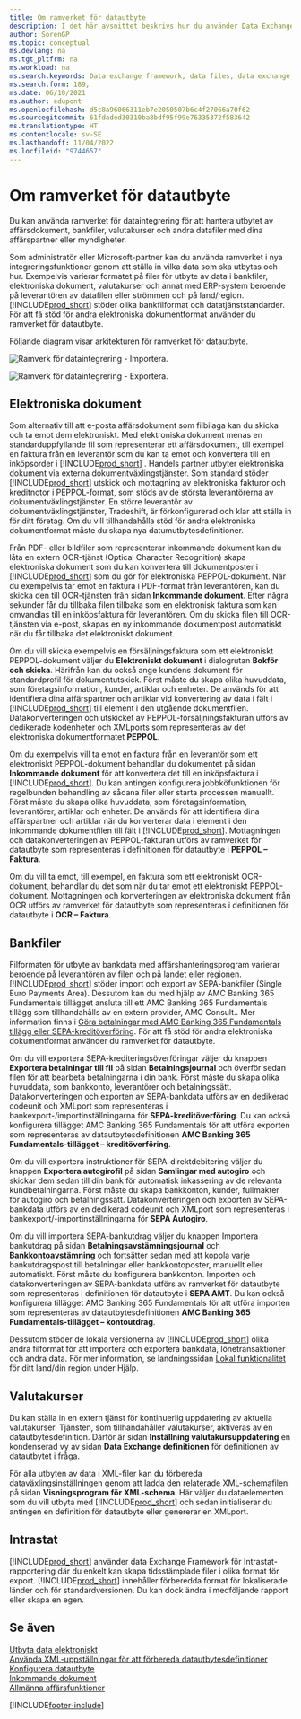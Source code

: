 ```yaml
---
title: Om ramverket för datautbyte
description: I det här avsnittet beskrivs hur du använder Data Exchange Framework för att hantera utbytet av data i affärsdokument som fakturor med dina affärspartners.
author: SorenGP
ms.topic: conceptual
ms.devlang: na
ms.tgt_pltfrm: na
ms.workload: na
ms.search.keywords: Data exchange framework, data files, data exchange, electronic document, invoice, Business Central, business document, standard-compliant file, OCR
ms.search.form: 189,
ms.date: 06/10/2021
ms.author: edupont
ms.openlocfilehash: d5c8a96066311eb7e2050507b6c4f27066a70f62
ms.sourcegitcommit: 61fdaded30310ba8bdf95f99e76335372f583642
ms.translationtype: HT
ms.contentlocale: sv-SE
ms.lasthandoff: 11/04/2022
ms.locfileid: "9744657"
---
```

# <a name="about-the-data-exchange-framework"></a>Om ramverket för datautbyte

Du kan använda ramverket för dataintegrering för att hantera utbytet av affärsdokument, bankfiler, valutakurser och andra datafiler med dina affärspartner eller myndigheter.

Som administratör eller Microsoft-partner kan du använda ramverket i nya integreringsfunktioner genom att ställa in vilka data som ska utbytas och hur. Exempelvis varierar formatet på filer för utbyte av data i bankfiler, elektroniska dokument, valutakurser och annat med ERP-system beroende på leverantören av datafilen eller strömmen och på land/region. [!INCLUDE[prod_short](includes/prod_short.md)] stöder olika bankfilformat och datatjänststandarder. För att få stöd för andra elektroniska dokumentformat använder du ramverket för datautbyte.

 Följande diagram visar arkitekturen för ramverket för datautbyte.  

 ![Ramverk för dataintegrering &#45; Importera.](media/across-data-exchange/dataexchangeframework_import.png)  

 ![Ramverk för dataintegrering &#45; Exportera.](media/across-data-exchange/dataexchangeframework_export.png)  

## <a name="electronic-documents"></a>Elektroniska dokument

Som alternativ till att e-posta affärsdokument som filbilaga kan du skicka och ta emot dem elektroniskt. Med elektroniska dokument menas en standarduppfyllande fil som representerar ett affärsdokument, till exempel en faktura från en leverantör som du kan ta emot och konvertera till en inköpsorder i [!INCLUDE[prod_short](includes/prod_short.md)] . Handels partner utbyter elektroniska dokument via externa dokumentväxlingstjänster. Som standard stöder [!INCLUDE[prod_short](includes/prod_short.md)] utskick och mottagning av elektroniska fakturor och kreditnotor i PEPPOL-format, som stöds av de största leverantörerna av dokumentväxlingstjänster. En större leverantör av dokumentväxlingstjänster, Tradeshift, är förkonfigurerad och klar att ställa in för ditt företag. Om du vill tillhandahålla stöd för andra elektroniska dokumentformat måste du skapa nya datumutbytesdefinitioner.  

Från PDF- eller bildfiler som representerar inkommande dokument kan du låta en extern OCR-tjänst (Optical Character Recognition) skapa elektroniska dokument som du kan konvertera till dokumentposter i [!INCLUDE[prod_short](includes/prod_short.md)] som du gör för elektroniska PEPPOL-dokument. När du exempelvis tar emot en faktura i PDF-format från leverantören, kan du skicka den till OCR-tjänsten från sidan **Inkommande dokument**. Efter några sekunder får du tillbaka filen tillbaka som en elektronisk faktura som kan omvandlas till en inköpsfaktura för leverantören. Om du skicka filen till OCR-tjänsten via e-post, skapas en ny inkommande dokumentpost automatiskt när du får tillbaka det elektroniskt dokument.  

Om du vill skicka exempelvis en försäljningsfaktura som ett elektroniskt PEPPOL-dokument väljer du **Elektroniskt dokument** i dialogrutan **Bokför och skicka**. Härifrån kan du också ange kundens dokument för standardprofil för dokumentutskick. Först måste du skapa olika huvuddata, som företagsinformation, kunder, artiklar och enheter. De används för att identifiera dina affärspartner och artiklar vid konvertering av data i fält i [!INCLUDE[prod_short](includes/prod_short.md)] till element i den utgående dokumentfilen. Datakonverteringen och utskicket av PEPPOL-försäljningsfakturan utförs av dedikerade kodenheter och XMLports som representeras av det elektroniska dokumentformatet **PEPPOL**.  

Om du exempelvis vill ta emot en faktura från en leverantör som ett elektroniskt PEPPOL-dokument behandlar du dokumentet på sidan **Inkommande dokument** för att konvertera det till en inköpsfaktura i [!INCLUDE[prod_short](includes/prod_short.md)]. Du kan antingen konfigurera jobbköfunktionen för regelbunden behandling av sådana filer eller starta processen manuellt. Först måste du skapa olika huvuddata, som företagsinformation, leverantörer, artiklar och enheter. De används för att identifiera dina affärspartner och artiklar när du konverterar data i element i den inkommande dokumentfilen till fält i [!INCLUDE[prod_short](includes/prod_short.md)]. Mottagningen och datakonverteringen av PEPPOL-fakturan utförs av ramverket för datautbyte som representeras i definitionen för datautbyte i **PEPPOL – Faktura**.  

  Om du vill ta emot, till exempel, en faktura som ett elektroniskt OCR-dokument, behandlar du det som när du tar emot ett elektroniskt PEPPOL-dokument. Mottagningen och konverteringen av elektroniska dokument från OCR utförs av ramverket för datautbyte som representeras i definitionen för datautbyte i **OCR – Faktura**.  

## <a name="bank-files"></a>Bankfiler

Filformaten för utbyte av bankdata med affärshanteringsprogram varierar beroende på leverantören av filen och på landet eller regionen. [!INCLUDE[prod_short](includes/prod_short.md)] stöder import och export av SEPA-bankfiler (Single Euro Payments Area). Dessutom kan du med hjälp av AMC Banking 365 Fundamentals tillägget ansluta till ett AMC Banking 365 Fundamentals tillägg som tillhandahålls av en extern provider, AMC Consult.. Mer information finns i [Göra betalningar med AMC Banking 365 Fundamentals tillägg eller SEPA-kreditöverföring](finance-make-payments-with-bank-data-conversion-service-or-sepa-credit-transfer.md). För att få stöd för andra elektroniska dokumentformat använder du ramverket för datautbyte.  

Om du vill exportera SEPA-krediteringsöverföringar väljer du knappen **Exportera betalningar till fil** på sidan **Betalningsjournal** och överför sedan filen för att bearbeta betalningarna i din bank. Först måste du skapa olika huvuddata, som bankkonto, leverantörer och betalningssätt. Datakonverteringen och exporten av SEPA-bankdata utförs av en dedikerad codeunit och XMLport som representeras i bankexport-/importinställningarna för **SEPA-kreditöverföring**. Du kan också konfigurera tillägget AMC Banking 365 Fundamentals för att utföra exporten som representeras av datautbytesdefinitionen **AMC Banking 365 Fundamentals-tillägget – kreditöverföring**.  

 Om du vill exportera instruktioner för SEPA-direktdebitering väljer du knappen **Exportera autogirofil** på sidan **Samlingar med autogiro** och skickar dem sedan till din bank för automatisk inkassering av de relevanta kundbetalningarna. Först måste du skapa bankkonton, kunder, fullmakter för autogiro och betalningssätt. Datakonverteringen och exporten av SEPA-bankdata utförs av en dedikerad codeunit och XMLport som representeras i bankexport/-importinställningarna för **SEPA Autogiro**.  

 Om du vill importera SEPA-bankutdrag väljer du knappen Importera bankutdrag på sidan **Betalningsavstämningsjournal** och **Bankkontoavstämning** och fortsätter sedan med att koppla varje bankutdragspost till betalningar eller bankkontoposter, manuellt eller automatiskt. Först måste du konfigurera bankkonton. Importen och datakonverteringen av SEPA-bankdata utförs av ramverket för datautbyte som representeras i definitionen för datautbyte i **SEPA AMT**. Du kan också konfigurera tillägget AMC Banking 365 Fundamentals för att utföra importen som representeras av datautbytesdefinitionen **AMC Banking 365 Fundamentals-tillägget – kontoutdrag**.  

 Dessutom stöder de lokala versionerna av [!INCLUDE[prod_short](includes/prod_short.md)] olika andra filformat för att importera och exportera bankdata, lönetransaktioner och andra data. För mer information, se landningssidan [Lokal funktionalitet](about-localization.md) för ditt land/din region under Hjälp.  

## <a name="currency-exchange-rates"></a>Valutakurser

Du kan ställa in en extern tjänst för kontinuerlig uppdatering av aktuella valutakurser. Tjänsten, som tillhandahåller valutakurser, aktiveras av en datautbytesdefinition. Därför är sidan **Inställning valutakursuppdatering** en kondenserad vy av sidan **Data Exchange definitionen** för definitionen av datautbytet i fråga.  

För alla utbyten av data i XML-filer kan du förbereda dataväxlingsinställningen genom att ladda den relaterade XML-schemafilen på sidan **Visningsprogram för XML-schema**. Här väljer du dataelementen som du vill utbyta med [!INCLUDE[prod_short](includes/prod_short.md)] och sedan initialiserar du antingen en definition för datautbyte eller genererar en XMLport.

## <a name="intrastat"></a>Intrastat

[!INCLUDE[prod_short](includes/prod_short.md)] använder data Exchange Framework för Intrastat-rapportering där du enkelt kan skapa tidsstämplade filer i olika format för export. [!INCLUDE[prod_short](includes/prod_short.md)] innehåller förberedda format för lokaliserade länder och för standardversionen. Du kan dock ändra i medföljande rapport eller skapa en egen.

## <a name="see-also"></a>Se även

[Utbyta data elektroniskt](across-data-exchange.md)  
[Använda XML-uppställningar för att förbereda datautbytesdefinitioner](across-how-to-use-xml-schemas-to-prepare-data-exchange-definitions.md)  
[Konfigurera datautbyte](across-set-up-data-exchange.md)  
[Inkommande dokument](across-income-documents.md)  
[Allmänna affärsfunktioner](ui-across-business-areas.md)  


[!INCLUDE[footer-include](includes/footer-banner.md)]
